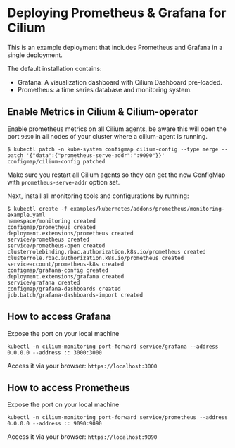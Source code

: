 # Deploying Prometheus & Grafana for Cilium

This is an example deployment that includes Prometheus and Grafana in a single
deployment.

The default installation contains:

- Grafana: A visualization dashboard with Cilium Dashboard pre-loaded.
- Prometheus: a time series database and monitoring system.

## Enable Metrics in Cilium & Cilium-operator

Enable prometheus metrics on all Cilium agents, be aware this will open the
port `9090` in all nodes of your cluster where a cilium-agent is running.

```
$ kubectl patch -n kube-system configmap cilium-config --type merge --patch '{"data":{"prometheus-serve-addr":":9090"}}'
configmap/cilium-config patched
```

Make sure you restart all Cilium agents so they can get the new ConfigMap with
`prometheus-serve-addr` option set.

Next, install all monitoring tools and configurations by running:

```
$ kubectl create -f examples/kubernetes/addons/prometheus/monitoring-example.yaml
namespace/monitoring created
configmap/prometheus created
deployment.extensions/prometheus created
service/prometheus created
service/prometheus-open created
clusterrolebinding.rbac.authorization.k8s.io/prometheus created
clusterrole.rbac.authorization.k8s.io/prometheus created
serviceaccount/prometheus-k8s created
configmap/grafana-config created
deployment.extensions/grafana created
service/grafana created
configmap/grafana-dashboards created
job.batch/grafana-dashboards-import created
```

## How to access Grafana

Expose the port on your local machine

```
kubectl -n cilium-monitoring port-forward service/grafana --address 0.0.0.0 --address :: 3000:3000
```

Access it via your browser: `https://localhost:3000`

## How to access Prometheus

Expose the port on your local machine

```
kubectl -n cilium-monitoring port-forward service/prometheus --address 0.0.0.0 --address :: 9090:9090
```

Access it via your browser: `https://localhost:9090`
